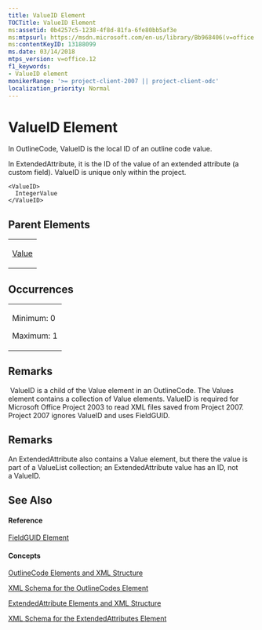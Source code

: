 ```yaml
---
title: ValueID Element
TOCTitle: ValueID Element
ms:assetid: 0b4257c5-1238-4f8d-81fa-6fe80bb5af3e
ms:mtpsurl: https://msdn.microsoft.com/en-us/library/Bb968406(v=office.12)
ms:contentKeyID: 13188099
ms.date: 03/14/2018
mtps_version: v=office.12
f1_keywords:
- ValueID element
monikerRange: '>= project-client-2007 || project-client-odc'
localization_priority: Normal
---
```


# ValueID Element




In OutlineCode, ValueID is the local ID of an outline code value.

In ExtendedAttribute, it is the ID of the value of an extended attribute (a custom field). ValueID is unique only within the project.

    <ValueID>
      IntegerValue
    </ValueID>

## Parent Elements

<table>
<colgroup>
<col style="width: 100%" />
</colgroup>
<tbody>
<tr class="odd">
<td><p><a href="value-element.md">Value</a></p></td>
</tr>
</tbody>
</table>

## Occurrences

<table>
<colgroup>
<col style="width: 100%" />
</colgroup>
<tbody>
<tr class="odd">
<td><p>Minimum: 0</p>
<p>Maximum: 1</p></td>
</tr>
</tbody>
</table>

## Remarks

 ValueID is a child of the Value element in an OutlineCode. The Values element contains a collection of Value elements. ValueID is required for Microsoft Office Project 2003 to read XML files saved from Project 2007. Project 2007 ignores ValueID and uses FieldGUID.

## Remarks

An ExtendedAttribute also contains a Value element, but there the value is part of a ValueList collection; an ExtendedAttribute value has an ID, not a ValueID.

## See Also

#### Reference

[FieldGUID Element](fieldguid-element.md)

#### Concepts

[OutlineCode Elements and XML Structure](outlinecode-elements-and-xml-structure.md)

[XML Schema for the OutlineCodes Element](xml-schema-for-the-outlinecodes-element.md)

[ExtendedAttribute Elements and XML Structure](extendedattribute-elements-and-xml-structure.md)

[XML Schema for the ExtendedAttributes Element](xml-schema-for-the-extendedattributes-element.md)

